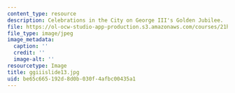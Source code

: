 ```yaml
---
content_type: resource
description: Celebrations in the City on George III's Golden Jubilee.
file: https://ol-ocw-studio-app-production.s3.amazonaws.com/courses/21h-342-the-royal-family-fall-2003/be65c665192d8d0b030f4afbc00435a1_ggiiislide13.jpg
file_type: image/jpeg
image_metadata:
  caption: ''
  credit: ''
  image-alt: ''
resourcetype: Image
title: ggiiislide13.jpg
uid: be65c665-192d-8d0b-030f-4afbc00435a1
---
```

